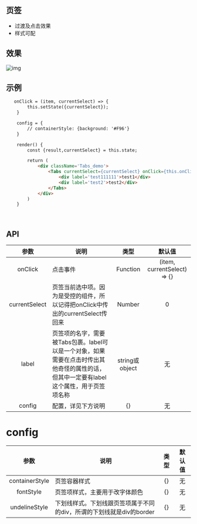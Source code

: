 ## 页签
- 过渡及点击效果
- 样式可配

## 效果
  ![img](https://github.com/zy410419243/react-mobile-component/blob/master/src/assets/component/Tabs/demo_tabs.gif)  
  
## 示例
``` html
   onClick = (item, currentSelect) => {
        this.setState({currentSelect});
    }

    config = {
        // containerStyle: {background: '#F96'}
    }

    render() {
        const {result,currentSelect} = this.state;

        return (
            <div className='Tabs_demo'>
                <Tabs currentSelect={currentSelect} onClick={this.onClick} config={this.config}>
                    <div label='test111111'>test1</div>
                    <div label='test2'>test2</div>
                </Tabs>
            </div>
        )
    }
``` 
  
## API
| 参数 | 说明 | 类型 | 默认值 |
| :------: | ----- | :------: | :------: |
| onClick | 点击事件 | Function | (item, currentSelect) => {} |
| currentSelect | 页签当前选中项。因为是受控的组件，所以记得把onClick中传出的currentSelect传回来 | Number |  0 |
| label | 页签项的名字，需要被Tabs包裹。label可以是一个对象，如果需要在点击时传出其他奇怪的属性的话，但其中一定要有label这个属性，用于页签项名称 | string或object | 无 |
| config | 配置，详见下方说明 | {} | 无 |

# config
| 参数 | 说明 | 类型 | 默认值 |
| :------: | ----- | :------: | :------: |
| containerStyle | 页签容器样式 | {} | 无 |
| fontStyle | 页签项样式，主要用于改字体颜色 | {} | 无 |
| undelineStyle | 下划线样式。下划线跟页签项属于不同的div，所谓的下划线就是div的border | {} | 无 |
